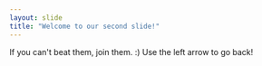 ```yaml
---
layout: slide
title: "Welcome to our second slide!"
---
```

If you can't beat them, join them. :)
Use the left arrow to go back!
